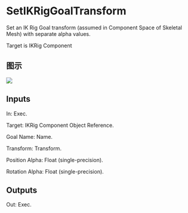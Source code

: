 # SetIKRigGoalTransform

Set an IK Rig Goal transform (assumed in Component Space of Skeletal Mesh) with separate alpha values.

Target is IKRig Component

## 图示

![]($-20221218-19163810.png)

## Inputs

In: Exec.

Target: IKRig Component Object Reference.

Goal Name: Name.

Transform: Transform.

Position Alpha: Float (single-precision).

Rotation Alpha: Float (single-precision).  

## Outputs

Out: Exec.

